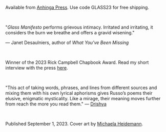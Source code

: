 A﻿vailable from [Anhinga Press](https://www.anhingapress.org/poetry/glass-manifesto-by-will-russo?category=Chapbooks). Use code GLASS23 for free shipping.

<br/>

"*Glass Manifesto* performs grievous intimacy. Irritated and irritating, it considers the burn we breathe and offers a gravid wisening."

— Janet Desaulniers, author of *What You've Been Missing*

<br/>

W﻿inner of the 2023 Rick Campbell Chapbook Award. Read my short interview with the press [here](https://www.instagram.com/p/CxYZ3QsLH2h/?img_index=1).

<br/>

"This act of taking words, phrases, and lines from different sources and mixing them with his own lyrical aphorisms gives Russo’s poems their elusive, enigmatic mysticality. Like a mirage, their meaning moves further from reach the more you read them." — [Drishya](https://phillychapbookreview.org/resistance-and-resignation-in-will-russos-glass-manifesto/)

<br/>

Published September 1, 2023. C﻿over art by [Michaela Heidemann](https://www.instagram.com/feverfew_art/).
